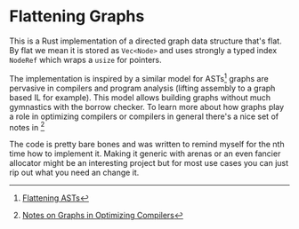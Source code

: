 # Flattening Graphs

This is a Rust implementation of a directed graph data structure that's flat.
By flat we mean it is stored as `Vec<Node>` and uses strongly a typed index
`NodeRef` which wraps a `usize` for pointers.

The implementation is inspired by a similar model for ASTs[^1] graphs are
pervasive in compilers and program analysis (lifting assembly to a graph based
IL for example). This model allows building graphs without much gymnastics with
the borrow checker. To learn more about how graphs play a role in optimizing
compilers or compilers in general there's a nice set of notes in [^2]

The code is pretty bare bones and was written to remind myself for the nth time
how to implement it. Making it generic with arenas or an even fancier allocator
might be an interesting project but for most use cases you can just rip out what
you need an change it.

[^1]: [Flattening ASTs](https://www.cs.cornell.edu/~asampson/blog/flattening.html)

[^2]: [Notes on Graphs in Optimizing Compilers](https://www.cs.umb.edu/~offner/files/flow_graph.pdf)
